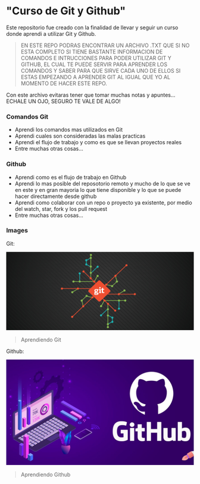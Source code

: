 # "Curso de Git y Github"

Este repositorio fue creado con la finalidad de llevar y seguir un curso donde aprendi a utilizar Git y Github.

> EN ESTE REPO PODRAS ENCONTRAR UN ARCHIVO .TXT QUE SI NO ESTA COMPLETO SI TIENE BASTANTE INFORMACION DE COMANDOS E INTRUCCIONES PARA PODER UTILIZAR GIT Y GITHUB, EL CUAL TE PUEDE SERVIR PARA APRENDER LOS COMANDOS Y SABER PARA QUE SIRVE CADA UNO DE ELLOS SI ESTAS EMPEZANDO A APRENDER GIT AL IGUAL QUE YO AL MOMENTO DE HACER ESTE REPO.

Con este archivo evitaras tener que tomar muchas notas y apuntes... ECHALE UN OJO, SEGURO TE VALE DE ALGO!

### Comandos Git

- Aprendi los comandos mas utilizados en Git
- Aprendi cuales son consideradas las malas practicas
- Aprendi el flujo de trabajo y como es que se llevan proyectos reales
- Entre muchas otras cosas...

### Github

- Aprendi como es el flujo de trabajo en Github
- Aprendi lo mas posible del reposotorio remoto y mucho de lo que se ve en este y en gran mayoria lo que tiene disponible y lo que se puede hacer directamente desde github
- Aprendi como colaborar con un repo o proyecto ya existente, por medio del watch, star, fork y los pull request
- Entre muchas otras cosas...


### Images

Git:

![](https://github.com/EliabHdez/blog_git-github/blob/master/Imagenes/git_readme.png)

> Aprendiendo Git

Github:

![](https://github.com/EliabHdez/blog_git-github/blob/master/Imagenes/github_readme.jpg)

> Aprendiendo Github
